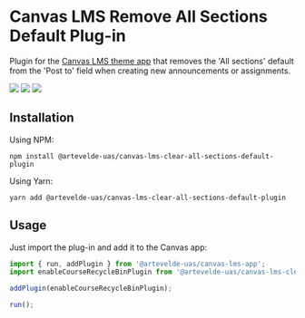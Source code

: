 # Canvas LMS Remove All Sections Default Plug-in

Plugin for the [Canvas LMS theme app](https://www.npmjs.com/package/@artevelde-uas/canvas-lms-app) that
removes the 'All sections' default from the 'Post to' field when creating new announcements or assignments.

[![](https://img.shields.io/npm/v/@artevelde-uas/canvas-lms-clear-all-sections-default-plugin.svg)](https://www.npmjs.com/package/@artevelde-uas/canvas-lms-clear-all-sections-default-plugin)
[![](https://img.shields.io/github/license/artevelde-uas/canvas-lms-clear-all-sections-default-plugin.svg)](https://spdx.org/licenses/ISC)
[![](https://img.shields.io/npm/dt/@artevelde-uas/canvas-lms-clear-all-sections-default-plugin.svg)](https://www.npmjs.com/package/@artevelde-uas/canvas-lms-clear-all-sections-default-plugin)

## Installation

Using NPM:

    npm install @artevelde-uas/canvas-lms-clear-all-sections-default-plugin

Using Yarn:

    yarn add @artevelde-uas/canvas-lms-clear-all-sections-default-plugin

## Usage

Just import the plug-in and add it to the Canvas app:

```javascript
import { run, addPlugin } from '@artevelde-uas/canvas-lms-app';
import enableCourseRecycleBinPlugin from '@artevelde-uas/canvas-lms-clear-all-sections-default-plugin';

addPlugin(enableCourseRecycleBinPlugin);

run();
```
